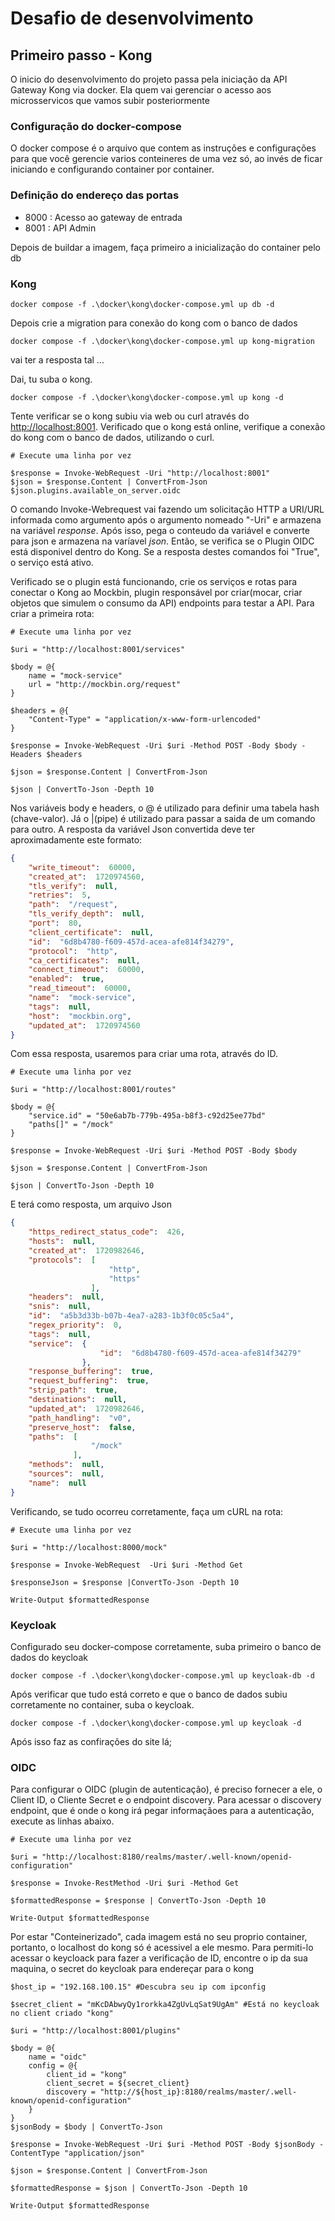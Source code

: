 # Desafio de desenvolvimento

## Primeiro passo - Kong

O inicio do desenvolvimento do projeto passa pela iniciação da API Gateway Kong via docker. Ela quem vai gerenciar o acesso aos microsservicos que vamos subir posteriormente

### Configuração do docker-compose

O docker compose é o arquivo que contem as instruções e configurações para que você gerencie varios conteineres de uma vez só, ao invés de ficar iniciando e configurando container por container.  

### Definição do endereço das portas

- 8000 : Acesso ao gateway de entrada
- 8001 : API Admin

Depois de buildar a imagem, faça primeiro a inicialização do container pelo db

### Kong

``` CLI
docker compose -f .\docker\kong\docker-compose.yml up db -d
```

Depois crie a migration para conexão do kong com o banco de dados

```CLI
docker compose -f .\docker\kong\docker-compose.yml up kong-migration
```

vai ter a resposta tal ... 

Dai, tu suba o kong.

```CLI
docker compose -f .\docker\kong\docker-compose.yml up kong -d
```

Tente verificar se o kong subiu via web ou curl através do <http://localhost:8001>. Verificado que o kong está online, verifique a conexão do kong com o banco de dados, utilizando o curl.

```CLI
# Execute uma linha por vez

$response = Invoke-WebRequest -Uri "http://localhost:8001"
$json = $response.Content | ConvertFrom-Json
$json.plugins.available_on_server.oidc

```

O comando Invoke-Webrequest vai fazendo um solicitação HTTP a URI/URL informada como argumento após o argumento nomeado "-Uri" e armazena na variável *response*. Após isso, pega o conteudo da variável e converte para json e armazena na varíavel *json*. Então, se verifica se o Plugin OIDC está disponivel dentro do Kong. Se a resposta destes comandos foi "True", o serviço está ativo.

Verificado se o plugin está funcionando, crie os serviços e rotas para conectar o Kong ao Mockbin, plugin responsável por criar(mocar, criar objetos que simulem o consumo da API) endpoints para testar a API. Para criar a primeira rota:

```CLI
# Execute uma linha por vez

$uri = "http://localhost:8001/services"

$body = @{
    name = "mock-service"
    url = "http://mockbin.org/request"
}

$headers = @{
    "Content-Type" = "application/x-www-form-urlencoded"
}

$response = Invoke-WebRequest -Uri $uri -Method POST -Body $body -Headers $headers

$json = $response.Content | ConvertFrom-Json

$json | ConvertTo-Json -Depth 10

```

Nos variáveis body e headers, o @ é utilizado para definir uma tabela hash (chave-valor). Já o |(pipe) é utilizado para passar a saida de um comando para outro. A resposta da variável Json convertida deve ter aproximadamente este formato:

```Json
{
    "write_timeout":  60000,
    "created_at":  1720974560,
    "tls_verify":  null,
    "retries":  5,
    "path":  "/request",
    "tls_verify_depth":  null,
    "port":  80,
    "client_certificate":  null,
    "id":  "6d8b4780-f609-457d-acea-afe814f34279",
    "protocol":  "http",
    "ca_certificates":  null,
    "connect_timeout":  60000,
    "enabled":  true,
    "read_timeout":  60000,
    "name":  "mock-service",
    "tags":  null,
    "host":  "mockbin.org",
    "updated_at":  1720974560
}
```

Com essa resposta, usaremos para criar uma rota, através do ID.

```CLI
# Execute uma linha por vez

$uri = "http://localhost:8001/routes"

$body = @{
    "service.id" = "50e6ab7b-779b-495a-b8f3-c92d25ee77bd"
    "paths[]" = "/mock"
}

$response = Invoke-WebRequest -Uri $uri -Method POST -Body $body

$json = $response.Content | ConvertFrom-Json

$json | ConvertTo-Json -Depth 10

```

E terá como resposta, um arquivo Json

```JSON
{
    "https_redirect_status_code":  426,
    "hosts":  null,
    "created_at":  1720982646,
    "protocols":  [
                      "http",
                      "https"
                  ],
    "headers":  null,
    "snis":  null,
    "id":  "a5b3d33b-b07b-4ea7-a283-1b3f0c05c5a4",
    "regex_priority":  0,
    "tags":  null,
    "service":  {
                    "id":  "6d8b4780-f609-457d-acea-afe814f34279"
                },
    "response_buffering":  true,
    "request_buffering":  true,
    "strip_path":  true,
    "destinations":  null,
    "updated_at":  1720982646,
    "path_handling":  "v0",
    "preserve_host":  false,
    "paths":  [
                  "/mock"
              ],
    "methods":  null,
    "sources":  null,
    "name":  null
}
```

Verificando, se tudo ocorreu corretamente, faça um cURL na rota:

```CLI
# Execute uma linha por vez

$uri = "http://localhost:8000/mock"

$response = Invoke-WebRequest  -Uri $uri -Method Get     

$responseJson = $response |ConvertTo-Json -Depth 10

Write-Output $formattedResponse

```

### Keycloak
Configurado seu docker-compose corretamente, suba primeiro o banco de dados do keycloak

```CLI
docker compose -f .\docker\kong\docker-compose.yml up keycloak-db -d
```

Após verificar que tudo está correto e que o banco de dados subiu corretamente no container, suba o keycloak.

```CLI
docker compose -f .\docker\kong\docker-compose.yml up keycloak -d
```

Após isso faz as confirações do site lá;

### OIDC

Para configurar o OIDC (plugin de autenticação), é preciso fornecer a ele, o Client ID, o Cliente Secret e o endpoint discovery.  Para acessar o discovery endpoint, que é onde o kong irá pegar informaçãoes para a autenticação, execute as linhas abaixo.

```CLI
# Execute uma linha por vez

$uri = "http://localhost:8180/realms/master/.well-known/openid-configuration"

$response = Invoke-RestMethod -Uri $uri -Method Get

$formattedResponse = $response | ConvertTo-Json -Depth 10

Write-Output $formattedResponse

```

Por estar "Conteinerizado", cada imagem está no seu proprio container, portanto, o localhost do kong só é acessivel a ele mesmo. Para permiti-lo acessar o keycloack para fazer a verificação de ID, encontre o ip da sua maquina, o secret do keycloak para endereçar para o kong

```CLI
$host_ip = "192.168.100.15" #Descubra seu ip com ipconfig

$secret_client = "mKcDAbwyQy1rorkka4ZgUvLqSat9UgAm" #Está no keycloak no client criado "kong"

$uri = "http://localhost:8001/plugins"

$body = @{
    name = "oidc"
    config = @{
        client_id = "kong"
        client_secret = ${secret_client}
        discovery = "http://${host_ip}:8180/realms/master/.well-known/openid-configuration"
    }
}
$jsonBody = $body | ConvertTo-Json

$response = Invoke-WebRequest -Uri $uri -Method POST -Body $jsonBody -ContentType "application/json"

$json = $response.Content | ConvertFrom-Json

$formattedResponse = $json | ConvertTo-Json -Depth 10

Write-Output $formattedResponse

```
